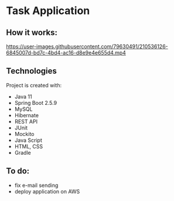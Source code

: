 #                                Task Application
## How it works:

https://user-images.githubusercontent.com/79630491/210536126-6845007d-bd7c-4bd4-ac16-d8e9e4e655d4.mp4

## Technologies
Project is created with:
* Java 11
* Spring Boot 2.5.9
* MySQL
* Hibernate
* REST API
* JUnit
* Mockito
* Java Script
* HTML, CSS
* Gradle

## To do:
* fix e-mail sending
* deploy application on AWS


